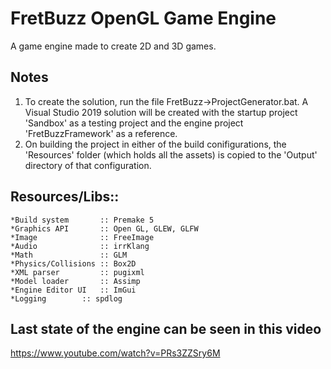 # **FretBuzz OpenGL Game Engine**

A game engine made to create 2D and 3D games.

## **Notes**
1. To create the solution, run the file FretBuzz->ProjectGenerator.bat. A Visual Studio 2019 solution will be created with the startup project 'Sandbox' as a testing project and the engine project 'FretBuzzFramework' as a reference.
1. On building the project in either of the build conifigurations, the 'Resources' folder (which holds all the assets) is copied to the 'Output' directory of that configuration.

## **Resources/Libs::**
	*Build system		:: Premake 5
	*Graphics API 		:: Open GL, GLEW, GLFW
	*Image        		:: FreeImage
	*Audio        		:: irrKlang
	*Math         		:: GLM
	*Physics/Collisions	:: Box2D 
	*XML parser 		:: pugixml
	*Model loader 		:: Assimp
	*Engine Editor UI 	:: ImGui
	*Logging		:: spdlog

 
## Last state of the engine can be seen in this video
https://www.youtube.com/watch?v=PRs3ZZSry6M
